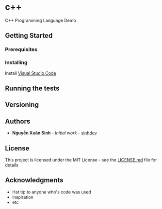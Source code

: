 # c++

C++ Programming Language Demo

## Getting Started


### Prerequisites


### Installing

Install [Visual Studio Code](https://code.visualstudio.com)

## Running the tests



## Versioning


## Authors

* **Nguyễn Xuân Sinh** - *Initial work* - [sinhdev](https://github.com/sinhdev)

## License

This project is licensed under the MIT License - see the [LICENSE.md](LICENSE.md) file for details

## Acknowledgments

* Hat tip to anyone who's code was used
* Inspiration
* etc
